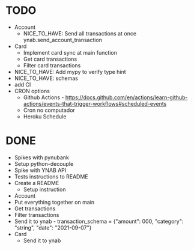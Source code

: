 # TODO
- Account
  - NICE_TO_HAVE: Send all transactions at once ynab.send_account_transaction
- Card
  - Implement card sync at main function
  - Get card transactions
  - Filter card transactions
- NICE_TO_HAVE: Add mypy to verify type hint
- NICE_TO_HAVE: schemas
- add CI
- CRON options
  - Github Actions - https://docs.github.com/en/actions/learn-github-actions/events-that-trigger-workflows#scheduled-events
  - Cron no computador
  - Heroku Schedule

# DONE 
 - Spikes with pynubank
 - Setup python-decouple
 - Spike with YNAB API
 - Tests instructions to README
 - Create a README
     - Setup instruction
 - Account
  - Put everything together on main
  - Get transactions
  - Filter transactions
  - Send it to ynab - transaction_schema = {"amount": 000, "category": "string", "date": "2021-09-07"}
- Card
  - Send it to ynab
